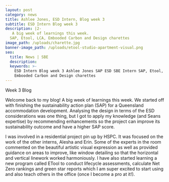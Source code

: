 ```yaml
---
layout: post
category: news
title: Ashlee Jones, ESD Intern, Blog week 3
subtitle: ESD Intern Blog week 3
description: |2-
   A big week of learnings this week.
  SAP, Etool, LCA, Embooded Carbon and Design charettes
image_path: /uploads/charette.jpg
banner-image_path: /uploads/etool-studio-apartment-visual.png
seo:
  title: News | SBE
  description:
  keywords: >-
    ESD Intern Blog week 3 Ashlee Jones SAP ESD SBE Intern SAP, Etool, LCA,
    Embooded Carbon and Design charettes
---
```

Week 3 Blog

Welcome back to my blog! A big week of learnings this week. We started off with finishing the sustainability action plan (SAP) for a Queensland accommodation development. Analysing the design in terms of the ESD considerations was one thing, but I got to apply my knowledge (and Seans expertise) by recommending enhancements so the project can improve its sustainability outcome and have a higher SAP score.

I was involved in a residential project pin up by HSPC. It was focused on the work of the other interns, Alesha and Erin. Some of the experts in the room commented on the beautiful artistic visual expression as well as provided guidance on areas to improve, like window detailing so that the horizontal and vertical linework worked harmoniously. I have also started learning a new program called ETool to conduct lifecycle assessments, calculate Net Zero rankings and green star reports which I am super excited to start using and also teach others in the office (once I become a pro at it!).